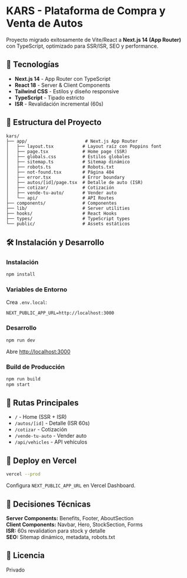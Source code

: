 # KARS - Plataforma de Compra y Venta de Autos

Proyecto migrado exitosamente de Vite/React a **Next.js 14 (App Router)** con TypeScript, optimizado para SSR/ISR, SEO y performance.

## 🚀 Tecnologías

- **Next.js 14** - App Router con TypeScript
- **React 18** - Server & Client Components
- **Tailwind CSS** - Estilos y diseño responsive
- **TypeScript** - Tipado estricto
- **ISR** - Revalidación incremental (60s)

## 📁 Estructura del Proyecto

```
kars/
├── app/                      # Next.js App Router
│   ├── layout.tsx           # Layout raíz con Poppins font
│   ├── page.tsx             # Home page (SSR)
│   ├── globals.css          # Estilos globales
│   ├── sitemap.ts           # Sitemap dinámico
│   ├── robots.ts            # Robots.txt
│   ├── not-found.tsx        # Página 404
│   ├── error.tsx            # Error boundary
│   ├── autos/[id]/page.tsx  # Detalle de auto (ISR)
│   ├── cotizar/             # Cotización
│   ├── vende-tu-auto/       # Vender auto
│   └── api/                 # API Routes
├── components/              # Componentes
├── lib/                     # Server utilities
├── hooks/                   # React Hooks
├── types/                   # TypeScript types
└── public/                  # Assets estáticos
```

## 🛠️ Instalación y Desarrollo

### Instalación

```bash
npm install
```

### Variables de Entorno

Crea `.env.local`:

```env
NEXT_PUBLIC_APP_URL=http://localhost:3000
```

### Desarrollo

```bash
npm run dev
```

Abre [http://localhost:3000](http://localhost:3000)

### Build de Producción

```bash
npm run build
npm start
```

## 📍 Rutas Principales

- `/` - Home (SSR + ISR)
- `/autos/[id]` - Detalle (ISR 60s)
- `/cotizar` - Cotización
- `/vende-tu-auto` - Vender auto
- `/api/vehicles` - API vehículos

## 🚢 Deploy en Vercel

```bash
vercel --prod
```

Configura `NEXT_PUBLIC_APP_URL` en Vercel Dashboard.

## 📝 Decisiones Técnicas

**Server Components:** Benefits, Footer, AboutSection  
**Client Components:** Navbar, Hero, StockSection, Forms  
**ISR:** 60s revalidation para stock y detalle  
**SEO:** Sitemap dinámico, metadata, robots.txt

## 📄 Licencia

Privado
